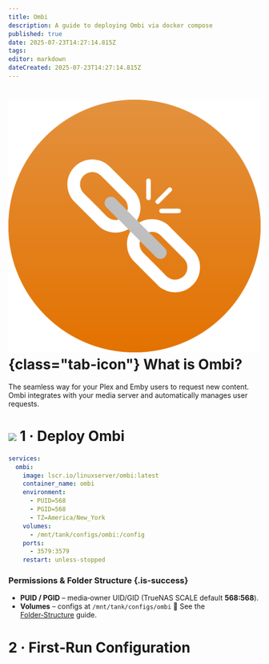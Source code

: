 ```yaml
---
title: Ombi
description: A guide to deploying Ombi via docker compose
published: true
date: 2025-07-23T14:27:14.815Z
tags: 
editor: markdown
dateCreated: 2025-07-23T14:27:14.815Z
---
```


# ![Ombi](/ombi.png){class="tab-icon"} What is Ombi?

The seamless way for your Plex and Emby users to request new content. Ombi integrates with your media server and automatically manages user requests.

# <img src="/docker.png" class="tab-icon"> 1 · Deploy Ombi
```yaml
services:
  ombi:
    image: lscr.io/linuxserver/ombi:latest
    container_name: ombi
    environment:
      - PUID=568
      - PGID=568
      - TZ=America/New_York
    volumes:
      - /mnt/tank/configs/ombi:/config
    ports:
      - 3579:3579
    restart: unless-stopped
```

### Permissions & Folder Structure {.is-success}

* **PUID / PGID** – media‑owner UID/GID (TrueNAS SCALE default **568:568**).
* **Volumes** – configs at `/mnt/tank/configs/ombi`
  📌 See the [Folder‑Structure](/Folder-Structure) guide.

# 2 · First‑Run Configuration
